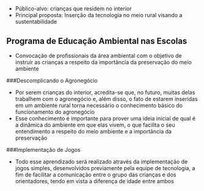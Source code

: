 # 
- Público-alvo: crianças que residem no interior
- Principal proposta: Inserção da tecnologia no meio rural visando a sustentabilidade

## Programa de Educação Ambiental nas Escolas
- Convocação de profissionais da área ambiental com o objetivo de instruir as crianças a respeito da importância da preservação do meio ambiente

###Descomplicando o Agronegócio
- Por serem crianças do interior, acredita-se que, no futuro, muitas delas trabalhem com o agronegócio e, além disso, o fato de estarem inseridas em um ambiente rural torna necessário o conhecimento básico do funcionamento do agronegócio
- Esse conhecimento é importante para prover uma ideia inicial de qual é a dinâmica do ambiente em que elas vivem, o que facilita o seu entendimento a respeito do meio ambiente e a importância da preservação

###Implementação de Jogos
- Todo esse aprendizado será realizado através da implementação de jogos simples, desenvolvidos previamente pela equipe de tecnologia, a fim de facilitar a comunicação entre o grupo das crianças e dos orientadores, tendo em vista a diferença de idade entre ambos
